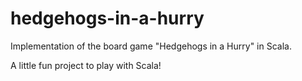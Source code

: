 # hedgehogs-in-a-hurry
Implementation of the board game "Hedgehogs in a Hurry" in Scala.

A little fun project to play with Scala!
